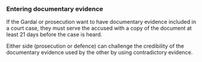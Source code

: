 ###  Entering documentary evidence

If the Gardaí or prosecution want to have documentary evidence included in a
court case, they must serve the accused with a copy of the document at least
21 days before the case is heard.

Either side (prosecution or defence) can challenge the credibility of the
documentary evidence used by the other by using contradictory evidence.
